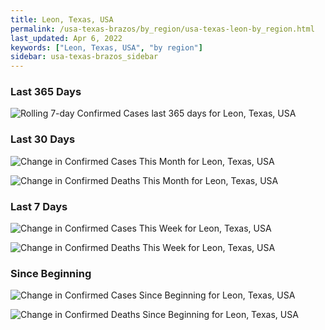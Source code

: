 ```yaml
---
title: Leon, Texas, USA
permalink: /usa-texas-brazos/by_region/usa-texas-leon-by_region.html
last_updated: Apr 6, 2022
keywords: ["Leon, Texas, USA", "by region"]
sidebar: usa-texas-brazos_sidebar
---
```


<h3>Last 365 Days</h3>

![Rolling 7-day Confirmed Cases last 365 days for Leon, Texas, USA](/covid_tracker/images/graphs/usa-texas-leon-weekly_totals_graph.png)

<h3>Last 30 Days</h3>

![Change in Confirmed Cases This Month for Leon, Texas, USA](/covid_tracker/images/graphs/usa-texas-leon-delta_confirmed-30_days_graph.png)

![Change in Confirmed Deaths This Month for Leon, Texas, USA](/covid_tracker/images/graphs/usa-texas-leon-delta_deaths-30_days_graph.png)

<h3>Last 7 Days</h3>

![Change in Confirmed Cases This Week for Leon, Texas, USA](/covid_tracker/images/graphs/usa-texas-leon-delta_confirmed-7_days_graph.png)

![Change in Confirmed Deaths This Week for Leon, Texas, USA](/covid_tracker/images/graphs/usa-texas-leon-delta_deaths-7_days_graph.png)

<h3>Since Beginning</h3>

![Change in Confirmed Cases Since Beginning for Leon, Texas, USA](/covid_tracker/images/graphs/usa-texas-leon-delta_confirmed-since_beginning_graph.png)

![Change in Confirmed Deaths Since Beginning for Leon, Texas, USA](/covid_tracker/images/graphs/usa-texas-leon-delta_deaths-since_beginning_graph.png)
